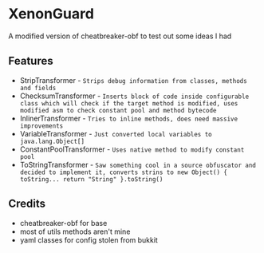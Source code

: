 # XenonGuard
 A modified version of cheatbreaker-obf to test out some ideas I had
## Features
 * StripTransformer - `Strips debug information from classes, methods and fields`
 * ChecksumTransformer - `Inserts block of code inside configurable class which will check if the target method is modified, uses modified asm to check constant pool and method bytecode`
 * InlinerTransformer - `Tries to inline methods, does need massive improvements`
 * VariableTransformer - `Just converted local variables to java.lang.Object[]`
 * ConstantPoolTransformer - `Uses native method to modify constant pool`
 * ToStringTransformer - `Saw something cool in a source obfuscator and decided to implement it, converts strins to new Object() { toString... return "String" }.toString()`
## Credits
 * cheatbreaker-obf for base
 * most of utils methods aren't mine
 * yaml classes for config stolen from bukkit
 
